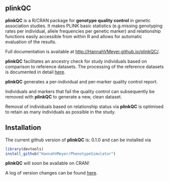 
<!-- README.md is generated from README.Rmd. Please edit that file -->
<i class="fa fa-map" aria-hidden="true"></i> plinkQC
----------------------------------------------------

**plinkQC** is a R/CRAN package for **genotype quality control** in genetic association studies. It makes PLINK basic statistics (e.g.missing genotyping rates per individual, allele frequencies per genetic marker) and relationship functions easily accessible from within R and allows for automatic evaluation of the results.

Full documentation is available at <http://HannahVMeyer.github.io/plinkQC/>.

**plinkQC** facilitates an ancestry check for study individuals based on comparison to reference datasets. The processing of the reference datasets is documented in detail [here](articles/AncestryCheck.html).

**plinkQC** generates a per-individual and per-marker quality control report.

Individuals and markers that fail the quality control can subsequently be removed with **plinkQC** to generate a new, clean dataset.

Removal of individuals based on relationship status via **plinkQC** is optimised to retain as many individuals as possible in the study.

<i class="fa fa-rocket" aria-hidden="true"></i> Installation
------------------------------------------------------------

The current github version of **plinkQC** is: 0.1.0 and can be installed via

``` r
library(devtools)
install_github("HannahVMeyer/PhenotypeSimulator")
```

**plinkQC** will soon be available on CRAN!

A log of version changes can be found [here](https://github.com/HannahVMeyer/plinkQC/blob/master/NEWS.md).
